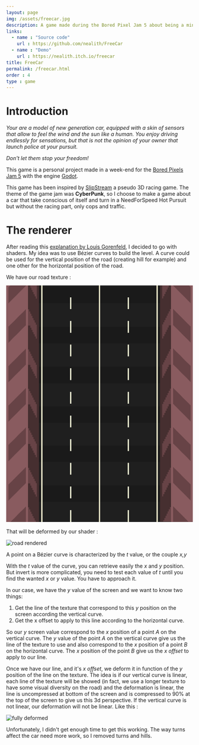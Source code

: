 ```yaml
---
layout: page
img: /assets/freecar.jpg
description: A game made during the Bored Pixel Jam 5 about being a mindful smart car
links:
  - name : "Source code"
    url : https://github.com/nealith/FreeCar
  - name : "Demo"
    url : https://nealith.itch.io/freecar
title: FreeCar
permalink: /freecar.html
order : 4
type : game
---
```


# Introduction

*Your are a model of new generation car, equipped with a skin of sensors that allow to feel the wind and the sun like a human. You enjoy driving endlessly for sensations, but that is not the opinion of your owner that launch police at your pursuit.*

*Don't let them stop your freedom!*

This game is a personal project made in a week-end for the [Bored Pixels Jam 5](https://itch.io/jam/bored-pixels-jam-5) with the engine  [Godot](https://godotengine.org/).

This game has been inspired by [SlipStream](https://slipstre.am/) a pseudo 3D racing game. The theme of the game jam was **CyberPunk**, so I choose to make a game about a car that take conscious of itself and turn in a NeedForSpeed Hot Pursuit but without the racing part, only cops and traffic.

# The renderer

After reading this [explanation by Louis Gorenfeld](http://www.extentofthejam.com/pseudo/), I decided to go with shaders. My idea was to use Bézier curves to build the level. A curve could be used for the vertical position of the road (creating hill for example) and one other for the horizontal position of the road.

We have our road texture :

![road texture](https://raw.githubusercontent.com/nealith/FreeCar/master/road/assets/road.png)

That will be deformed by our shader :

![road rendered](https://img.itch.zone/aW1hZ2UvNDUzMTIwLzIzMDA0MzcucG5n/original/bextEr.png)

A point on a Bézier curve is characterized by the *t* value, or the couple *x,y*

With the *t* value of the curve, you can retrieve easily the *x* and *y* position. But invert is more complicated, you need to test each value of *t* until you find the wanted *x* or *y* value. You have to approach it.

In our case, we have the *y* value of the screen and we want to know two things:

1. Get the line of the texture that correspond to this *y* position on the screen according the vertical curve.
2. Get the x offset to apply to this line according to the horizontal curve.

So our *y* screen value correspond to the *x* position of a point *A* on the vertical curve. The *y* value of the point *A* on the vertical curve give us the line of the texture to use and also correspond to the *x* position of a point *B* on the horizontal curve. The *x* position of the point *B* give us the *x offset* to apply to our line.

Once we have our line, and it's *x offset*, we deform it in function of the *y* position of the line on the texture. The idea is if our vertical curve is linear, each line of the texture will be showed (in fact, we use a longer texture to have some visual diversity on the road) and the deformation is linear, the line is uncompressed at bottom of the screen and is compressed to 90% at the top of the screen to give us this 3d perspective. If the vertical curve is not linear, our deformation will not be linear. Like this :

![fully deformed](https://img.itch.zone/aW1hZ2UvNDUzMTIwLzI3OTM5MjcucG5n/original/wGp3tW.png)

Unfortunately, I didn't get enough time to get this working. The way turns affect the car need more work, so I removed turns and hills.
